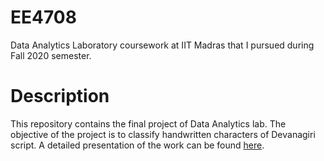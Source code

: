 # EE4708
Data Analytics Laboratory coursework at IIT Madras that I pursued during Fall 2020 semester.

# Description
This repository contains the final project of Data Analytics lab. The objective of the project is to classify handwritten characters of Devanagiri script. A detailed presentation of the work can be found [here](./final_project/DA_Lab_presentation.pdf).
